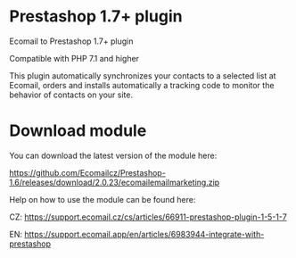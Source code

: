 # Prestashop 1.7+ plugin
Ecomail to Prestashop 1.7+ plugin

Compatible with PHP 7.1 and higher

This plugin automatically synchronizes your contacts to a selected list at Ecomail, orders and installs automatically a tracking code to monitor the behavior of contacts on your site.

# Download module

You can download the latest version of the module here:

https://github.com/Ecomailcz/Prestashop-1.6/releases/download/2.0.23/ecomailemailmarketing.zip

Help on how to use the module can be found here:

CZ:
https://support.ecomail.cz/cs/articles/66911-prestashop-plugin-1-5-1-7

EN:
https://support.ecomail.app/en/articles/6983944-integrate-with-prestashop
